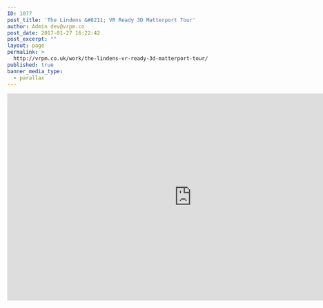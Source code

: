 ```yaml
---
ID: 1077
post_title: 'The Lindens &#8211; VR Ready 3D Matterport Tour'
author: Admin dev@vrpm.co
post_date: 2017-01-27 16:22:42
post_excerpt: ""
layout: page
permalink: >
  http://vrpm.co.uk/work/the-lindens-vr-ready-3d-matterport-tour/
published: true
banner_media_type:
  - parallax
---
```

<iframe src="https://my.matterport.com/show/?m=EuCKB3Nbvte&amp;brand=0" width="853" height="480" frameborder="0" allowfullscreen="allowfullscreen"></iframe>